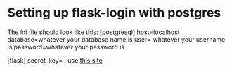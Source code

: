# Setting up flask-login with postgres 


The ini file should look like this:
[postgresql]
host=localhost
database=whatever your database name is
user= whatever your username is
password=whatever your password is

[flask]
secret_key=
I use [this site](https://passwordsgenerator.net/)
